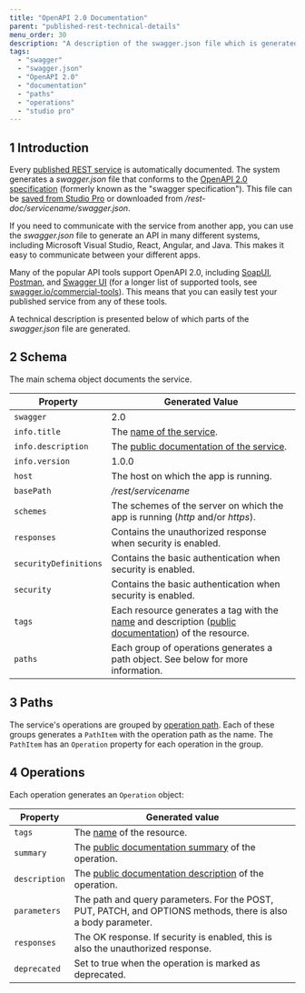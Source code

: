 ```yaml
---
title: "OpenAPI 2.0 Documentation"
parent: "published-rest-technical-details"
menu_order: 30
description: "A description of the swagger.json file which is generated by a published REST service"
tags:
  - "swagger"
  - "swagger.json"
  - "OpenAPI 2.0"
  - "documentation"
  - "paths"
  - "operations"
  - "studio pro"
---
```


## 1 Introduction

Every [published REST service](published-rest-service) is automatically documented. The system generates a *swagger.json* file that conforms to the [OpenAPI 2.0 specification](https://github.com/OAI/OpenAPI-Specification/blob/master/versions/2.0.md) (formerly known as the "swagger specification"). This file can be [saved from Studio Pro](published-rest-service#export-swagger-json) or downloaded from */rest-doc/servicename/swagger.json*.

If you need to communicate with the service from another app, you can use the *swagger.json* file to generate an API in many different systems, including Microsoft Visual Studio, React, Angular, and Java. This makes it easy to communicate between your different apps.

Many of the popular API tools support OpenAPI 2.0, including [SoapUI](https://www.soapui.org/), [Postman](https://www.getpostman.com/), and [Swagger UI](https://swagger.io/swagger-ui/) (for a longer list of supported tools, see [swagger.io/commercial-tools](https://swagger.io/commercial-tools/)). This means that you can easily test your published service from any of these tools.

A technical description is presented below of which parts of the *swagger.json* file are generated.

## 2 Schema

The main schema object documents the service.

| Property              | Generated Value                                                                                                                                                                     |
| --------------------- | ----------------------------------------------------------------------------------------------------------------------------------------------------------------------------------- |
| `swagger`             | 2.0                                                                                                                                                                                 |
| `info.title`          | The [name of the service](published-rest-service#service-name).                                                                                                                     |
| `info.description`    | The [public documentation of the service](published-rest-service#public-documentation).                                                                                             |
| `info.version`        | 1.0.0                                                                                                                                                                               |
| `host`                | The host on which the app is running.                                                                                                                                               |
| `basePath`            | */rest/servicename*                                                                                                                                                                 |
| `schemes`             | The schemes of the server on which the app is running (*http* and/or *https*).                                                                                                      |
| `responses`           | Contains the unauthorized response when security is enabled.                                                                                                                        |
| `securityDefinitions` | Contains the basic authentication when security is enabled.                                                                                                                         |
| `security`            | Contains the basic authentication when security is enabled.                                                                                                                         |
| `tags`                | Each resource generates a tag with the [name](published-rest-resource#name) and description ([public documentation](published-rest-resource#public-documentation)) of the resource. |
| `paths`               | Each group of operations generates a path object. See below for more information.                                                                                                   |

## 3 Paths

The service's operations are grouped by [operation path](published-rest-operation#operation-path). Each of these groups generates a `PathItem` with the operation path as the name. The `PathItem` has an `Operation` property for each operation in the group.

## 4 Operations

Each operation generates an `Operation` object:

| Property      | Generated value                                                                                               |
| ------------- | ------------------------------------------------------------------------------------------------------------- |
| `tags`        | The [name](published-rest-resource#name) of the resource.                                                     |
| `summary`     | The [public documentation summary](published-rest-operation#summary) of the operation.                        |
| `description` | The [public documentation description](published-rest-operation#description) of the operation.                |
| `parameters`  | The path and query parameters. For the POST, PUT, PATCH, and OPTIONS methods, there is also a body parameter. |
| `responses`   | The OK response. If security is enabled, this is also the unauthorized response.                              |
| `deprecated`  | Set to true when the operation is marked as deprecated.                                                       |
